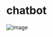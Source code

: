 # chatbot

<!-- Output of the project in the image form --->
![image](https://github.com/user-attachments/assets/8370325f-98a6-4dad-b5a6-cf850891c15e)
